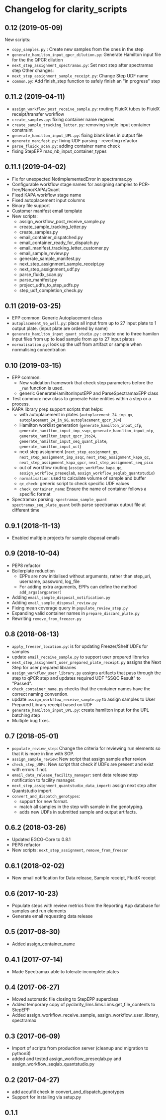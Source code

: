 Changelog for clarity_scripts
=============================

0.12 (2019-05-09)
-----------------

New scripts:
- `copy_samples.py` : Create new samples from the ones in the step
- `generate_hamilton_input_qpcr_dilution.py`: Generate Hamilton input file for the the QPCR dilution 
- `next_step_assignment_spectramax.py`: Set next step after spectramax step
Other changes:
- `next_step_assignment_sample_receipt.py`: Change Step UDF name
- `common.py`: Add finish_step function to safely finish an "in progress" step


0.11.2 (2019-04-11)
-------------------

- `assign_workflow_post_receive_sample.py`: routing FluidX tubes to FluidX receipt/transfer workflow
- `create_samples.py`: fixing container name regexes
- `create_sample_tracking_letter.py`: removing single input container constraint
- `generate_hamilton_input_UPL.py`: fixing blank lines in output file
- `generate_manifest.py`: fixing UDF parsing - reverting refactor
- `parse_fluidx_scan.py`: adding container name check
- fixing StepEPP max_nb_input_container_types 


0.11.1 (2019-04-02)
-------------------

- Fix for unexpected NotImplementedError in spectramax.py
- Configurable workflow stage names for assigning samples to PCR-free/Nano/KAPA/Quant
- Fixed KAPA workflow stage name
- Fixed autoplacement input columns
- Binary file support
- Customer manifest email template
- New scripts:
    - assign_workflow_post_receive_sample.py
    - create_sample_tracking_letter.py
    - create_samples.py
    - email_container_dispatched.py
    - email_container_ready_for_dispatch.py
    - email_manifest_tracking_letter_customer.py
    - email_sample_review.py
    - generate_sample_manifest.py
    - next_step_assignment_sample_receipt.py
    - next_step_assignment_udf.py
    - parse_fluidx_scan.py
    - parse_manifest.py
    - project_udfs_to_step_udfs.py
    - step_udf_completion_check.py


0.11 (2019-03-25)
-----------------

- EPP common: Generic Autoplacement class 
- `autoplacement_96_well.py`: place all input from up to 27 input plate to 1 output plate. (input plate are ordered by name)
- `generate_hamilton_input_quant_studio.py` : create one to three hamilon input files from up to load sample from up to 27 input plates
- `normalisation.py`: look up the udf from artifact or sample when normalising concentration


0.10 (2019-03-15)
-----------------

- EPP common: 
   - New validation framework that check step parameters before the `_run` function is used.
   - generic GenerateHamiltonInputEPP and ParseSpectramaxEPP class
- Test common: new class to generate Fake entities within a step or a process.
- KAPA library prep support scripts that helps:
   - with autoplacement in plates (`autoplacement_24_imp_gx`, `autoplacement_24_in_96`, `autoplacement_qpcr_384`)
   - Hamilton worklist generation (`generate_hamilton_input_cfp`, `generate_hamilton_input_imp_ssqc`, `generate_hamilton_input_ntp`, `generate_hamilton_input_qpcr_1to24`, `generate_hamilton_input_seq_quant_plate`, `generate_hamilton_input_uct`)
   - next step assignment (`next_step_assignment_gx`, `next_step_assignment_imp_ssqc`, `next_step_assignment_kapa_qc`, `next_step_assignment_kapa_qpcr`, `next_step_assignment_seq_pico`
   - out of workflow routing (`assign_workflow_kapa_qc`, `assign_workflow_preseqlab`, `assign_workflow_seqlab_quantstudio`)
   - `normalisation`: used to calculate volume of sample and buffer
   - `qc_check`: generic script to check specific UDF values
   - `check_container_name`: Ensure the name of container follows a specific format
- Spectramax parsing: `spectramax_sample_quant` `spectramax_seq_plate_quant` both parse spectramax output file at different time 


0.9.1 (2018-11-13)
------------------

- Enabled multiple projects for sample disposal emails


0.9 (2018-10-04)
----------------

- PEP8 refactor
- Boilerplate reduction
  - EPPs are now initialised without arguments, rather than step_uri, username, password, log_file
  - For adding extra arguments, EPPs can define the method `add_args(argparser)`
- Adding `email_sample_disposal_notification.py`
- Adding `email_sample_disposal_review.py`
- Fixing mean coverage query in `populate_review_step.py`
- Expanding valid container names in `prepare_discard_plate.py`
- Rewriting `remove_from_freezer.py`


0.8 (2018-06-13)
----------------

- `apply_freezer_location.py`: is for updating Freezer/Shelf UDFs for samples 
- update `email_receive_sample.py` to support user prepared libraries 
- `next_step_assignment_user_prepared_plate_receipt.py` assigns the Next Step for user prepared libraries
- `assign_workflow_user_library.py` assigns artifacts that pass through the step to qPCR step and updates required UDF "SSQC Result" to "Passed".
- `check_container_name.py` checks that the container names have the correct naming convention.
- update `assign_workflow_receive_sample.py` to assign samples to User Prepared Library receipt based on UDF
- `generate_hamilton_input_UPL.py`: create hamilton input for the UPL batching step
- Multiple bug fixes.


0.7 (2018-05-01)
----------------

- `populate_review_step`: Change the criteria for reviewing run elements so that it is more in line with SOP.
- `assign_sample_review`: New script that assign sample after review
- `check_step_UDFs`: New script that check if UDFs are present and exist with errors if not.
- `email_data_release_facility_manager`: sent data release step notification to facility manager.
- `next_step_assignment_quantstudio_data_import`: assign next step after Quantstudio import
- `convert_and_dispatch_genotypes`: 
  - support for new format.
  - match all samples in the step with sample in the genotyping.
  - adds new UDFs in submitted sample and output artifacts.

 
0.6.2 (2018-03-26)
------------------

- Updated EGCG-Core to 0.8.1
- PEP8 refactor
- New scripts: `next_step_assignment`, `remove_from_freezer`


0.6.1 (2018-02-02)
------------------

- New email notification for Data release, Sample receipt, FluidX receipt


0.6 (2017-10-23)
----------------

- Populate steps with review metrics from the Reporting App database for samples and run elements
- Generate email requesting data release


0.5 (2017-08-30)
----------------

- Added assign_container_name


0.4.1 (2017-07-14)
------------------

- Made Spectramax able to tolerate incomplete plates


0.4 (2017-06-27)
----------------

- Moved automatic file closing to StepEPP superclass
- Added temporary copy of pyclarity_lims.lims.Lims.get_file_contents to StepEPP
- Added assign_workflow_receive_sample, assign_workflow_user_library, spectramax

0.3 (2017-06-09)
----------------

- Import of scripts from production server (cleanup and migration to python3)
- added and tested assign_workflow_preseqlab.py and assign_workflow_seqlab_quantstudio.py

0.2 (2017-04-27)
----------------
 - add accufill check in convert_and_dispatch_genotypes
 - Support for installing via setup.py

0.1.1
------
